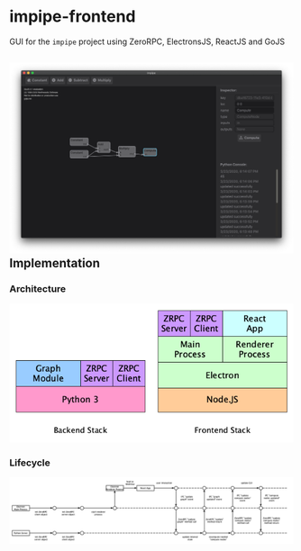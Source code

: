 # impipe-frontend
GUI for the `impipe` project using ZeroRPC, ElectronsJS, ReactJS and GoJS

## ![screenshot](./screenshot.png)Implementation

### Architecture

![arch](./arch.png)

### Lifecycle

![lifecycle](./lifecycle.png)

